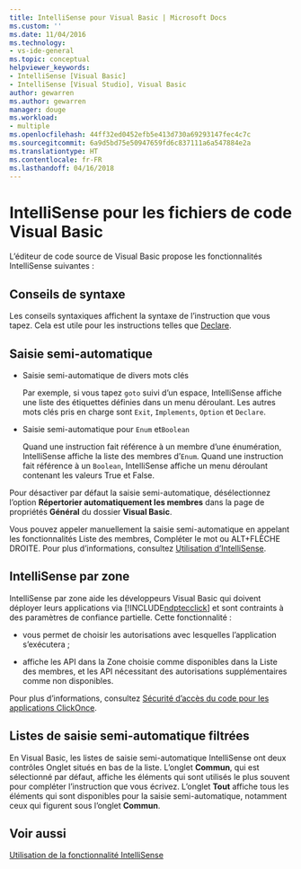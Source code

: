 ```yaml
---
title: IntelliSense pour Visual Basic | Microsoft Docs
ms.custom: ''
ms.date: 11/04/2016
ms.technology:
- vs-ide-general
ms.topic: conceptual
helpviewer_keywords:
- IntelliSense [Visual Basic]
- IntelliSense [Visual Studio], Visual Basic
author: gewarren
ms.author: gewarren
manager: douge
ms.workload:
- multiple
ms.openlocfilehash: 44ff32ed0452efb5e413d730a69293147fec4c7c
ms.sourcegitcommit: 6a9d5bd75e50947659fd6c837111a6a547884e2a
ms.translationtype: HT
ms.contentlocale: fr-FR
ms.lasthandoff: 04/16/2018
---
```

# <a name="intellisense-for-visual-basic-code-files"></a>IntelliSense pour les fichiers de code Visual Basic

L’éditeur de code source de Visual Basic propose les fonctionnalités IntelliSense suivantes :

## <a name="syntax-tips"></a>Conseils de syntaxe

Les conseils syntaxiques affichent la syntaxe de l’instruction que vous tapez. Cela est utile pour les instructions telles que [Declare](/dotnet/visual-basic/language-reference/statements/declare-statement).

## <a name="automatic-completion"></a>Saisie semi-automatique

- Saisie semi-automatique de divers mots clés

     Par exemple, si vous tapez `goto` suivi d’un espace, IntelliSense affiche une liste des étiquettes définies dans un menu déroulant. Les autres mots clés pris en charge sont `Exit`, `Implements`, `Option` et `Declare`.

- Saisie semi-automatique pour `Enum` et`Boolean`

    Quand une instruction fait référence à un membre d’une énumération, IntelliSense affiche la liste des membres d’`Enum`. Quand une instruction fait référence à un `Boolean`, IntelliSense affiche un menu déroulant contenant les valeurs True et False.

Pour désactiver par défaut la saisie semi-automatique, désélectionnez l’option **Répertorier automatiquement les membres** dans la page de propriétés **Général** du dossier **Visual Basic**.

Vous pouvez appeler manuellement la saisie semi-automatique en appelant les fonctionnalités Liste des membres, Compléter le mot ou ALT+FLÈCHE DROITE. Pour plus d’informations, consultez [Utilisation d’IntelliSense](../ide/using-intellisense.md).

## <a name="intellisense-in-zone"></a>IntelliSense par zone

IntelliSense par zone aide les développeurs Visual Basic qui doivent déployer leurs applications via [!INCLUDE[ndptecclick](../deployment/includes/ndptecclick_md.md)] et sont contraints à des paramètres de confiance partielle. Cette fonctionnalité :

- vous permet de choisir les autorisations avec lesquelles l’application s’exécutera ;

- affiche les API dans la Zone choisie comme disponibles dans la Liste des membres, et les API nécessitant des autorisations supplémentaires comme non disponibles.

Pour plus d’informations, consultez [Sécurité d’accès du code pour les applications ClickOnce](../deployment/code-access-security-for-clickonce-applications.md).

## <a name="filtered-completion-lists"></a>Listes de saisie semi-automatique filtrées

En Visual Basic, les listes de saisie semi-automatique IntelliSense ont deux contrôles Onglet situés en bas de la liste. L’onglet **Commun**, qui est sélectionné par défaut, affiche les éléments qui sont utilisés le plus souvent pour compléter l’instruction que vous écrivez. L’onglet **Tout** affiche tous les éléments qui sont disponibles pour la saisie semi-automatique, notamment ceux qui figurent sous l’onglet **Commun**.

## <a name="see-also"></a>Voir aussi

[Utilisation de la fonctionnalité IntelliSense](../ide/using-intellisense.md)